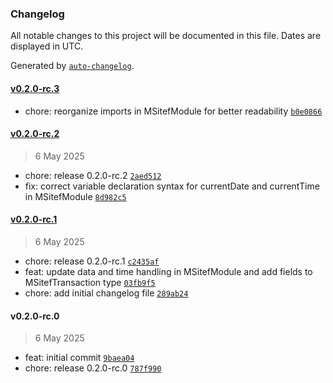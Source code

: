 ### Changelog

All notable changes to this project will be documented in this file. Dates are displayed in UTC.

Generated by [`auto-changelog`](https://github.com/CookPete/auto-changelog).

#### [v0.2.0-rc.3](https://github.com/zettabrasil/react-native-m-sitef/compare/v0.2.0-rc.2...v0.2.0-rc.3)

- chore: reorganize imports in MSitefModule for better readability [`b0e0866`](https://github.com/zettabrasil/react-native-m-sitef/commit/b0e0866e476d0457ddedce76b61a0b95edbb330e)

#### [v0.2.0-rc.2](https://github.com/zettabrasil/react-native-m-sitef/compare/v0.2.0-rc.1...v0.2.0-rc.2)

> 6 May 2025

- chore: release 0.2.0-rc.2 [`2aed512`](https://github.com/zettabrasil/react-native-m-sitef/commit/2aed51242c29549b1db844eb736b479da84fc2b9)
- fix: correct variable declaration syntax for currentDate and currentTime in MSitefModule [`8d982c5`](https://github.com/zettabrasil/react-native-m-sitef/commit/8d982c50110f3f3514e12bb0ae97771679e00b1a)

#### [v0.2.0-rc.1](https://github.com/zettabrasil/react-native-m-sitef/compare/v0.2.0-rc.0...v0.2.0-rc.1)

> 6 May 2025

- chore: release 0.2.0-rc.1 [`c2435af`](https://github.com/zettabrasil/react-native-m-sitef/commit/c2435af6a95406afae6be1898d64cc5890388cad)
- feat: update data and time handling in MSitefModule and add fields to MSitefTransaction type [`03fb9f5`](https://github.com/zettabrasil/react-native-m-sitef/commit/03fb9f559c0601d9d37033d044918913aaa05e7a)
- chore: add initial changelog file [`289ab24`](https://github.com/zettabrasil/react-native-m-sitef/commit/289ab24cb9b1b885833e383db5f5e7122ae1edf8)

#### v0.2.0-rc.0

> 6 May 2025

- feat: initial commit [`9baea04`](https://github.com/zettabrasil/react-native-m-sitef/commit/9baea04c1282c94f2ac55b933afa1414f2806380)
- chore: release 0.2.0-rc.0 [`787f990`](https://github.com/zettabrasil/react-native-m-sitef/commit/787f9903c2fe97e17cb89925669f826c89c2aa7e)
